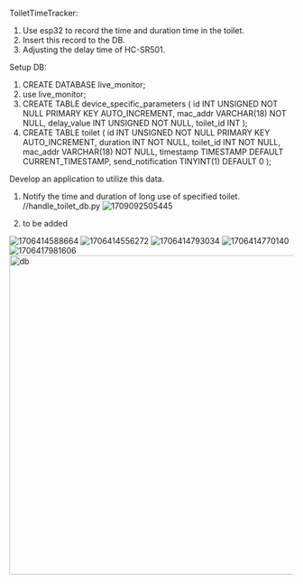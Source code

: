 ToiletTimeTracker: 
  1. Use esp32 to record the time and duration time in the toilet.
  2. Insert this record to the DB.
  3. Adjusting the delay time of HC-SR501.

Setup DB:
  1. CREATE DATABASE live_monitor;
  2. use live_monitor;
  3. CREATE TABLE device_specific_parameters (
    id INT UNSIGNED NOT NULL PRIMARY KEY AUTO_INCREMENT,
    mac_addr VARCHAR(18) NOT NULL,
    delay_value INT UNSIGNED NOT NULL,
    toilet_id INT
    );
  4. CREATE TABLE toilet (
    id INT UNSIGNED NOT NULL PRIMARY KEY AUTO_INCREMENT,
    duration INT NOT NULL,
    toilet_id INT NOT NULL,
    mac_addr VARCHAR(18) NOT NULL,
    timestamp TIMESTAMP DEFAULT CURRENT_TIMESTAMP,
    send_notification TINYINT(1) DEFAULT 0
    );
  
Develop an application to utilize this data.
  1. Notify the time and duration of long use of specified toilet.  //handle_toilet_db.py
     ![1709092505445](https://github.com/everschen/SmartThings_ESP/assets/26154786/734649bf-8a1c-40e1-a9be-04ebf10ce738)

  2. to be added


![1706414588664](https://github.com/everschen/SmartThings_ESP/assets/26154786/8d40e798-2206-4514-95f6-5f25a7f514b3)
![1706414556272](https://github.com/everschen/SmartThings_ESP/assets/26154786/5cb2536e-847a-4ba3-b9f4-3cd80ef45e4e)
![1706414793034](https://github.com/everschen/SmartThings_ESP/assets/26154786/825a7357-bb59-44eb-8c7f-c3ce32d4f50d)
![1706414770140](https://github.com/everschen/SmartThings_ESP/assets/26154786/434186f7-d286-43fd-a7f0-330af6016b1d)
![1706417981606](https://github.com/everschen/SmartThings_ESP/assets/26154786/a28d8fd4-4b25-4ea5-b719-5f71e501cfc8)
<img width="566" alt="db" src="https://github.com/everschen/SmartThings_ESP/assets/26154786/eda10a73-008b-4da1-a1b5-7b5edc3c3dbc">
